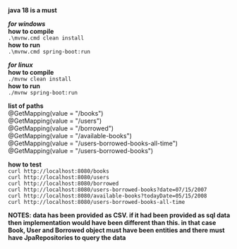 **java 18 is a must**

***for windows***\
**how to compile**\
```.\mvnw.cmd clean install```\
**how to run**\
```.\mvnw.cmd spring-boot:run```

***for linux***\
**how to compile**\
```./mvnw clean install```\
**how to run**\
```./mvnw spring-boot:run```

**list of paths**\
@GetMapping(value = "/books")\
@GetMapping(value = "/users")\
@GetMapping(value = "/borrowed")\
@GetMapping(value = "/available-books")\
@GetMapping(value = "/users-borrowed-books-all-time")\
@GetMapping(value = "/users-borrowed-books")

**how to test**\
``curl http://localhost:8080/books`` \
``curl http://localhost:8080/users`` \
``curl http://localhost:8080/borrowed`` \
``curl http://localhost:8080/users-borrowed-books?date=07/15/2007`` \
``curl http://localhost:8080/available-books?todayDate=05/15/2008`` \
``curl http://localhost:8080/users-borrowed-books-all-time`` 


**NOTES: data has been provided as CSV. if it had been provided as sql data
then implementation would have been different than this. in that case
Book, User and Borrowed object must have been entities and there 
must have JpaRepositories to query the data** 